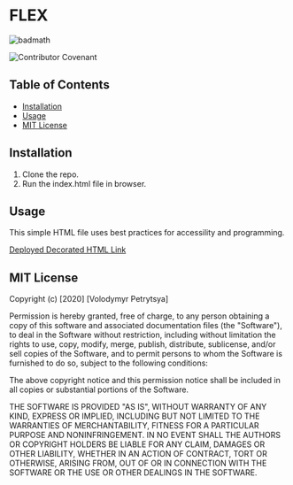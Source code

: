 # FLEX

![badmath](https://img.shields.io/badge/basic-DECORATION-red)

![Contributor Covenant](https://img.shields.io/badge/license-MIT-brightgreen)


## Table of Contents

* [Installation](#installation)
* [Usage](#usage)
* [MIT License](#mit_license)

## Installation

1. Clone the repo.
2. Run the index.html file in browser.

## Usage

This simple HTML file uses best practices for accessility and programming.

[Deployed Decorated HTML Link ](https://volodya1989.github.io/goit-markup-hw-04/)



<!-- ![Horiseon Readmy part 1](./assets/images/HoriseonReadme_part1.png)


![Horiseon Readmy part 2](./assets/images/HoriseonReadme_part2.png) -->

## MIT License 

Copyright (c) [2020] [Volodymyr Petrytsya]

Permission is hereby granted, free of charge, to any person obtaining a copy
of this software and associated documentation files (the "Software"), to deal
in the Software without restriction, including without limitation the rights
to use, copy, modify, merge, publish, distribute, sublicense, and/or sell
copies of the Software, and to permit persons to whom the Software is
furnished to do so, subject to the following conditions:

The above copyright notice and this permission notice shall be included in all
copies or substantial portions of the Software.

THE SOFTWARE IS PROVIDED "AS IS", WITHOUT WARRANTY OF ANY KIND, EXPRESS OR
IMPLIED, INCLUDING BUT NOT LIMITED TO THE WARRANTIES OF MERCHANTABILITY,
FITNESS FOR A PARTICULAR PURPOSE AND NONINFRINGEMENT. IN NO EVENT SHALL THE
AUTHORS OR COPYRIGHT HOLDERS BE LIABLE FOR ANY CLAIM, DAMAGES OR OTHER
LIABILITY, WHETHER IN AN ACTION OF CONTRACT, TORT OR OTHERWISE, ARISING FROM,
OUT OF OR IN CONNECTION WITH THE SOFTWARE OR THE USE OR OTHER DEALINGS IN THE
SOFTWARE.

<!-- ## Contributing

If you would like to contribute to this project, please follow the [Contributor Covenant](https://www.contributor-covenant.org/) guidelines. -->
